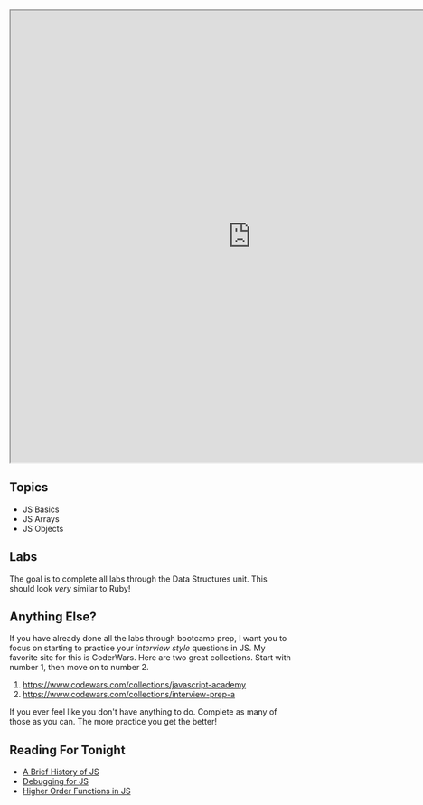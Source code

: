 <iframe width="850" height="800" src="https://docs.google.com/spreadsheets/d/1W_yWyiIVxc7GnIsGcAzW5ldzZnVnrJMyzBkfpxtIXw4/pubhtml?widget=true&amp;headers=false"></iframe>

## Topics

 * JS Basics
 * JS Arrays
 * JS Objects

## Labs

The goal is to complete all labs through the Data Structures unit. This should look *very* similar to Ruby!

## Anything Else?

If you have already done all the labs through bootcamp prep, I want you to focus on starting to practice your *interview style* questions in JS. My favorite site for this is CoderWars. Here are two great collections. Start with number 1, then move on to number 2.

 1. https://www.codewars.com/collections/javascript-academy
 2. https://www.codewars.com/collections/interview-prep-a

If you ever feel like you don't have anything to do. Complete as many of those as you can. The more practice you get the better!

## Reading For Tonight

 * [A Brief History of JS](https://auth0.com/blog/a-brief-history-of-javascript/)
 * [Debugging for JS](https://www.eliotsykes.com/debug-js)
 * [Higher Order Functions in JS](http://eloquentjavascript.net/05_higher_order.html)
